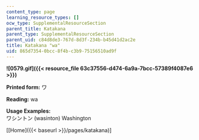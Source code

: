 ```yaml
---
content_type: page
learning_resource_types: []
ocw_type: SupplementalResourceSection
parent_title: Katakana
parent_type: SupplementalResourceSection
parent_uid: c84d8de3-767d-8d3f-234b-b45d41d2ac2e
title: Katakana "wa"
uid: 865d7354-0bcc-8f4b-c3b9-75156510ad9f
---
```


**![0579.gif]({{< resource_file 63c37556-d474-6a9a-7bcc-57389f4087e6 >}})**

**Printed form:** ワ

**Reading:** wa

**Usage Examples:**  
ワシントン (wasinton) Washington

\[[Home]({{< baseurl >}}/pages/katakana)\]